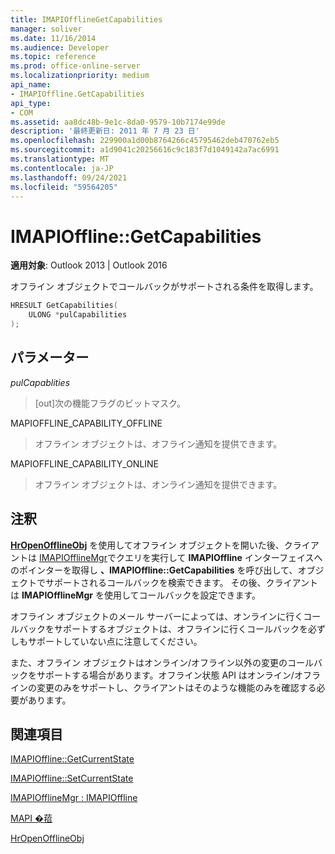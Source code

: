```yaml
---
title: IMAPIOfflineGetCapabilities
manager: soliver
ms.date: 11/16/2014
ms.audience: Developer
ms.topic: reference
ms.prod: office-online-server
ms.localizationpriority: medium
api_name:
- IMAPIOffline.GetCapabilities
api_type:
- COM
ms.assetid: aa8dc48b-9e1c-8da0-9579-10b7174e99de
description: '最終更新日: 2011 年 7 月 23 日'
ms.openlocfilehash: 229900a1d00b8764266c45795462deb470762eb5
ms.sourcegitcommit: a1d9041c20256616c9c183f7d1049142a7ac6991
ms.translationtype: MT
ms.contentlocale: ja-JP
ms.lasthandoff: 09/24/2021
ms.locfileid: "59564205"
---
```

# <a name="imapiofflinegetcapabilities"></a>IMAPIOffline::GetCapabilities

  
  
**適用対象**: Outlook 2013 | Outlook 2016 
  
オフライン オブジェクトでコールバックがサポートされる条件を取得します。
  
```cpp
HRESULT GetCapabilities( 
    ULONG *pulCapabilities 
);
```

## <a name="parameters"></a>パラメーター

 _pulCapablities_
  
> [out]次の機能フラグのビットマスク。
    
MAPIOFFLINE_CAPABILITY_OFFLINE
  
> オフライン オブジェクトは、オフライン通知を提供できます。
    
MAPIOFFLINE_CAPABILITY_ONLINE
  
> オフライン オブジェクトは、オンライン通知を提供できます。
    
## <a name="remarks"></a>注釈

**[HrOpenOfflineObj](hropenofflineobj.md)** を使用してオフライン オブジェクトを開いた後、クライアントは [IMAPIOfflineMgr](imapiofflinemgrimapioffline.md)でクエリを実行して **IMAPIOffline** インターフェイスへのポインターを取得し **、IMAPIOffline::GetCapabilities** を呼び出して、オブジェクトでサポートされるコールバックを検索できます。 その後、クライアントは **IMAPIOfflineMgr** を使用してコールバックを設定できます。
  
オフライン オブジェクトのメール サーバーによっては、オンラインに行くコールバックをサポートするオブジェクトは、オフラインに行くコールバックを必ずしもサポートしていない点に注意してください。
  
また、オフライン オブジェクトはオンライン/オフライン以外の変更のコールバックをサポートする場合があります。オフライン状態 API はオンライン/オフラインの変更のみをサポートし、クライアントはそのような機能のみを確認する必要があります。
  
## <a name="see-also"></a>関連項目



[IMAPIOffline::GetCurrentState](imapioffline-getcurrentstate.md)
  
[IMAPIOffline::SetCurrentState](imapioffline-setcurrentstate.md)
  
[IMAPIOfflineMgr : IMAPIOffline](imapiofflinemgrimapioffline.md)


[MAPI �萔](mapi-constants.md)
  
[HrOpenOfflineObj](hropenofflineobj.md)

